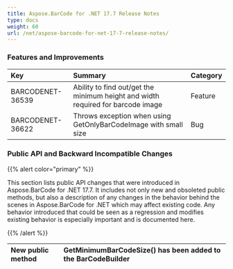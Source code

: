 ```yaml
---
title: Aspose.BarCode for .NET 17.7 Release Notes
type: docs
weight: 60
url: /net/aspose-barcode-for-net-17-7-release-notes/
---
```


### **Features and Improvements**

|**Key**|**Summary**|**Category**|
| :- | :- | :- |
|BARCODENET-36539|Ability to find out/get the minimum height and width required for barcode image|Feature|
|BARCODENET-36622|Throws exception when using GetOnlyBarCodeImage with small size|Bug|
### **Public API and Backward Incompatible Changes**
{{% alert color="primary" %}} 

This section lists public API changes that were introduced in Aspose.BarCode for .NET 17.7. It includes not only new and obsoleted public methods, but also a description of any changes in the behavior behind the scenes in Aspose.BarCode for .NET which may affect existing code. Any behavior introduced that could be seen as a regression and modifies existing behavior is especially important and is documented here.

{{% /alert %}} 

|New public method|GetMinimumBarCodeSize() has been added to the BarCodeBuilder|
| :- | :- |

